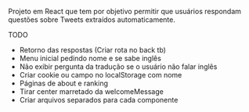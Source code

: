 Projeto em React que tem por objetivo permitir que usuários respondam questões sobre Tweets extraídos automaticamente.


TODO

- Retorno das respostas (Criar rota no back tb)
- Menu inicial pedindo nome e se sabe inglês
- Não exibir pergunta da tradução se o usuário não falar inglês
- Criar cookie ou campo no localStorage com nome
- Páginas de about e ranking
- Tirar center marretado da welcomeMessage
- Criar arquivos separados para cada componente
